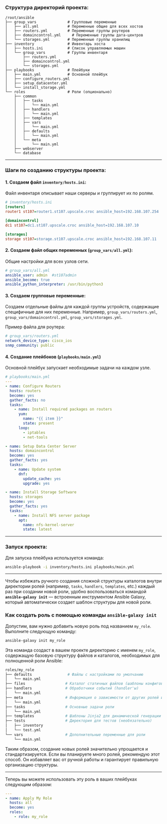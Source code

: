 
### Структура директорий проекта:
```
/root/ansible
├── group_vars              # Групповые переменные
│   ├── all.yml             # Переменные общие для всех хостов
│   ├── routers.yml         # Переменные группы роутеров
│   ├── domaincontrol.yml     # Переменные группы дата-центров
│   └── storages.yml        # Переменные группы хранилищ
├── inventory               # Инвентарь хоста
│   ├── hosts.ini           # Список управляемых машин
│   └── group_vars          # Группы инвентаря
│       ├── routers.yml     
│       ├── domaincontrol.yml  
│       └── storages.yml    
├── playbooks               # Плейбуки
│   ├── main.yml            # Основной плейбук
│   ├── configure_routers.yml
│   ├── setup_datacenter.yml
│   └── install_storage.yml
└── roles                   # Роли (опционально)
    ├── common
    │   ├── tasks
    │   │   └── main.yml
    │   ├── handlers
    │   │   └── main.yml
    │   ├── templates
    │   ├── vars
    │   │   └── main.yml
    │   ├── defaults
    │   │   └── main.yml
    │   └── meta
    │       └── main.yml
    ├── webserver
    └── database
```

---

### Шаги по созданию структуры проекта:

#### 1. Создаем файл `inventory/hosts.ini`:
Файл инвентаря описывает наши серверы и группирует их по ролям.
```ini
# inventory/hosts.ini
[routers]
router1 st107=router1.st107.upscale.croc ansible_host=192.168.107.254

[domaincontrol]
dc1 st107=dc1.st107.upscale.croc ansible_host=192.168.107.10

[storages]
storage st107=storage.st107.upscale.croc ansible_host=192.168.107.11
```

#### 2. Создаем файл общих переменных (`group_vars/all.yml`):
Общие настройки для всех узлов сети.
```yaml
# group_vars/all.yml
ansible_user: admin  #st107admin
ansible_become: true
ansible_python_interpreter: /usr/bin/python3
```

#### 3. Создаем групповые переменные:
Создаем отдельные файлы для каждой группы устройств, содержащие специфичные для них переменные.
Например, `group_vars/routers.yml`, `group_vars/domaincontrol.yml`, `group_vars/storages.yml`.

Пример файла для роутера:
```yaml
# group_vars/routers.yml
network_device_type: cisco_ios
snmp_community: public
```

#### 4. Создание плейбоков (`playbooks/main.yml`)
Основной плейбук запускает необходимые задачи на каждом узле.
```yaml
# playbooks/main.yml
---
- name: Configure Routers
  hosts: routers
  become: yes
  gather_facts: no
  tasks:
    - name: Install required packages on routers
      yum:
        name: "{{ item }}"
        state: present
      loop:
        - iptables
        - net-tools

- name: Setup Data Center Server
  hosts: domaincontrol
  become: yes
  gather_facts: yes
  tasks:
    - name: Update system
      dnf:
        update_cache: yes
        upgrade: yes

- name: Install Storage Software
  hosts: storages
  become: yes
  gather_facts: yes
  tasks:
    - name: Install NFS server package
      apt:
        name: nfs-kernel-server
        state: latest
```

---

### Запуск проекта:
Для запуска плейбука используется команда:
```bash
ansible-playbook -i inventory/hosts.ini playbooks/main.yml
```
-------
Чтобы избежать ручного создания сложной структуры каталогов внутри директории ролей (например, `tasks`, `handlers`, `templates`, etc.) каждый раз при создании новой роли, удобно воспользоваться командой **`ansible-galaxy init`** — встроенным инструментом Ansible Galaxy, который автоматически создает шаблон структуры для новой роли.

### Как создать роль с помощью команды `ansible-galaxy init`
Допустим, вам нужно добавить новую роль под названием `my_role`. Выполните следующую команду:

```bash
ansible-galaxy init my_role
```

Эта команда создаст в вашем проекте директорию с именем `my_role`, содержащую базовую структуру файлов и каталогов, необходимых для полноценной роли Ansible:

```bash
roles/my_role
├── defaults                # Файлы с настройками по умолчанию
│   └── main.yml            
├── files                  # Каталог статичных файлов (шаблоны конфигов, скриптов и др.)
├── handlers               # Обработчики событий (handler'ы)
│   └── main.yml           
├── meta                   # Информация о зависимости от других ролей и метаданные
│   └── main.yml          
├── tasks                  # Основные задачи роли
│   └── main.yml          
├── templates              # Шаблоны Jinja2 для динамической генерации файлов конфигурации
├── tests                  # Директория для тестов (необязательно)
│   ├── inventory          
│   └── test.yml           
└── vars                   # Дополнительные переменные для роли
    └── main.yml
```

Таким образом, создание новых ролей значительно упрощается и стандартизируется. Если вы планируете много ролей, рекомендую этот способ. Он избавляет вас от ручной работы и гарантирует правильную организацию структуры.

---

Теперь вы можете использовать эту роль в ваших плейбуках следующим образом:

```yaml
---
- name: Apply My Role
  hosts: all
  become: yes
  roles:
    - role: my_role
```
